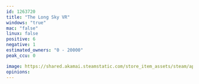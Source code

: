 ```yaml
---
id: 1263720
title: "The Long Sky VR"
windows: "true"
mac: "false"
linux: false
positive: 6
negative: 1
estimated_owners: "0 - 20000"
peak_ccu: 0

image: https://shared.akamai.steamstatic.com/store_item_assets/steam/apps/1263720/header.jpg?t=1652429002
opinions:
---
```

